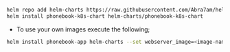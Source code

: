 ```bash
helm repo add helm-charts https://raw.githubusercontent.com/Abra7am/helm-charts/main
helm install phonebook-k8s-chart helm-charts/phonebook-k8s-chart
```

- To use your own images execute the following;


```bash
helm install phonebook-app helm-charts --set webserver_image=<image-name>  --set result_server=<image-name>
```



